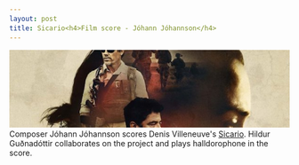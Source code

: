 ```yaml
---
layout: post
title: Sicario<h4>Film score - Jóhann Jóhannson</h4>
---
```

![Hollywood](/public/img/Sicario.jpg)
Composer Jóhann Jóhannson scores Denis Villeneuve's [Sicario](http://www.imdb.com/title/tt3397884/?ref_=nv_sr_3). Hildur Guðnadóttir collaborates on the project and plays halldorophone in the score.
